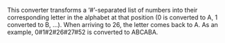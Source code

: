 This converter transforms a ‘#’-separated list of numbers into their corresponding letter in the alphabet at that position (0 is converted to A, 1 converted to B, …). When arriving to 26, the letter comes back to A.
As an example, 0#1#2#26#27#52 is converted to ABCABA.
